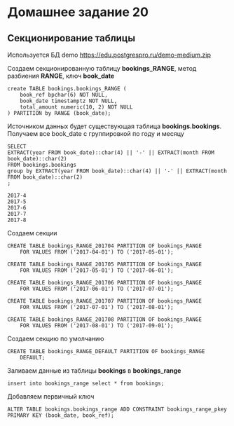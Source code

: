 # Домашнее задание 20
## Секционирование таблицы

Используется БД demo https://edu.postgrespro.ru/demo-medium.zip

Создаем секционированную таблицу **bookings_RANGE**, метод разбиения **RANGE**, ключ **book_date**  

    create TABLE bookings.bookings_RANGE (
        book_ref bpchar(6) NOT NULL,
        book_date timestamptz NOT NULL,
        total_amount numeric(10, 2) NOT NULL
    ) PARTITION by RANGE (book_date);

Источником данных будет существующая таблица **bookings.bookings**.  
Получаем все book_date с группировкой по году и месяцу

    SELECT 
    EXTRACT(year FROM book_date)::char(4) || '-' || EXTRACT(month FROM book_date)::char(2)
    FROM bookings.bookings
    group by EXTRACT(year FROM book_date)::char(4) || '-' || EXTRACT(month FROM book_date)::char(2)
    ;

    2017-4
    2017-5
    2017-6
    2017-7
    2017-8

Создаем секции  

    CREATE TABLE bookings_RANGE_201704 PARTITION OF bookings_RANGE
        FOR VALUES FROM ('2017-04-01') TO ('2017-05-01');
        
    CREATE TABLE bookings_RANGE_201705 PARTITION OF bookings_RANGE
        FOR VALUES FROM ('2017-05-01') TO ('2017-06-01');
        
    CREATE TABLE bookings_RANGE_201706 PARTITION OF bookings_RANGE
        FOR VALUES FROM ('2017-06-01') TO ('2017-07-01');
        
    CREATE TABLE bookings_RANGE_201707 PARTITION OF bookings_RANGE
        FOR VALUES FROM ('2017-07-01') TO ('2017-08-01');
        
    CREATE TABLE bookings_RANGE_201708 PARTITION OF bookings_RANGE
        FOR VALUES FROM ('2017-08-01') TO ('2017-09-01');
    

Создаем секцию по умолчанию  

    CREATE TABLE bookings_RANGE_DEFAULT PARTITION OF bookings_RANGE
        DEFAULT;

Заливаем данные из таблицы **bookings** в **bookings_range**

    insert into bookings_range select * from bookings;  

Добавляем первичный ключ

    ALTER TABLE bookings.bookings_range ADD CONSTRAINT bookings_range_pkey PRIMARY KEY (book_date, book_ref);
